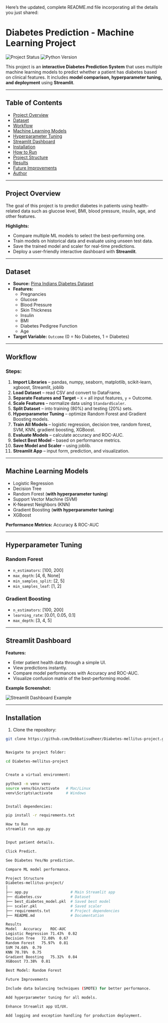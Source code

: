 Here’s the updated, complete README.md file incorporating all the details you just shared:

# Diabetes Prediction - Machine Learning Project

![Project Status](https://img.shields.io/badge/Status-Completed-green)
![Python Version](https://img.shields.io/badge/Python-3.13-blue)

This project is an **interactive Diabetes Prediction System** that uses multiple machine learning models to predict whether a patient has diabetes based on clinical features. It includes **model comparison, hyperparameter tuning, and deployment** using **Streamlit**.

---

## Table of Contents
- [Project Overview](#project-overview)
- [Dataset](#dataset)
- [Workflow](#workflow)
- [Machine Learning Models](#machine-learning-models)
- [Hyperparameter Tuning](#hyperparameter-tuning)
- [Streamlit Dashboard](#streamlit-dashboard)
- [Installation](#installation)
- [How to Run](#how-to-run)
- [Project Structure](#project-structure)
- [Results](#results)
- [Future Improvements](#future-improvements)
- [Author](#author)

---

## Project Overview
The goal of this project is to predict diabetes in patients using health-related data such as glucose level, BMI, blood pressure, insulin, age, and other features.  

**Highlights:**
- Compare multiple ML models to select the best-performing one.
- Train models on historical data and evaluate using unseen test data.
- Save the trained model and scaler for real-time predictions.
- Deploy a user-friendly interactive dashboard with **Streamlit**.

---

## Dataset
- **Source:** [Pima Indians Diabetes Dataset](https://www.kaggle.com/uciml/pima-indians-diabetes-database)
- **Features:**
  - Pregnancies
  - Glucose
  - Blood Pressure
  - Skin Thickness
  - Insulin
  - BMI
  - Diabetes Pedigree Function
  - Age
- **Target Variable:** `Outcome` (0 = No Diabetes, 1 = Diabetes)

---

## Workflow

### Steps:
1. **Import Libraries** – pandas, numpy, seaborn, matplotlib, scikit-learn, xgboost, Streamlit, joblib
2. **Load Dataset** – read CSV and convert to DataFrame.
3. **Separate Features and Target** – `X` = all input features, `y` = Outcome.
4. **Scale Features** – normalize data using `StandardScaler`.
5. **Split Dataset** – into training (80%) and testing (20%) sets.
6. **Hyperparameter Tuning** – optimize Random Forest and Gradient Boosting models.
7. **Train All Models** – logistic regression, decision tree, random forest, SVM, KNN, gradient boosting, XGBoost.
8. **Evaluate Models** – calculate accuracy and ROC-AUC.
9. **Select Best Model** – based on performance metrics.
10. **Save Model and Scaler** – using joblib.
11. **Streamlit App** – input form, prediction, and visualization.

---

## Machine Learning Models
- Logistic Regression  
- Decision Tree  
- Random Forest (**with hyperparameter tuning**)  
- Support Vector Machine (SVM)  
- K-Nearest Neighbors (KNN)  
- Gradient Boosting (**with hyperparameter tuning**)  
- XGBoost  

**Performance Metrics:** Accuracy & ROC-AUC  

---

## Hyperparameter Tuning

### Random Forest
- `n_estimators`: [100, 200]  
- `max_depth`: [4, 6, None]  
- `min_samples_split`: [2, 5]  
- `min_samples_leaf`: [1, 2]  

### Gradient Boosting
- `n_estimators`: [100, 200]  
- `learning_rate`: [0.01, 0.05, 0.1]  
- `max_depth`: [3, 4, 5]  

---

## Streamlit Dashboard

**Features:**
- Enter patient health data through a simple UI.
- View predictions instantly.
- Compare model performances with Accuracy and ROC-AUC.
- Visualize confusion matrix of the best-performing model.

**Example Screenshot:**  
<!-- replace with actual screenshot -->
![Streamlit Dashboard Example](https://diabetes-mellitus-project-bnz5anrpsnlumh4tlxhvg3.streamlit.app/)

---

## Installation
1. Clone the repository:
```bash
git clone https://github.com/Debbatisudheer/Diabetes-mellitus-project.git


Navigate to project folder:

cd Diabetes-mellitus-project


Create a virtual environment:

python3 -m venv venv
source venv/bin/activate   # Mac/Linux
venv\Scripts\activate      # Windows


Install dependencies:

pip install -r requirements.txt

How to Run
streamlit run app.py


Input patient details.

Click Predict.

See Diabetes Yes/No prediction.

Compare ML model performance.

Project Structure
Diabetes-mellitus-project/
│
├── app.py                   # Main Streamlit app
├── diabetes.csv             # Dataset
├── best_diabetes_model.pkl  # Saved best model
├── scaler.pkl               # Saved scaler
├── requirements.txt         # Project dependencies
├── README.md                # Documentation

Results
Model	Accuracy	ROC-AUC
Logistic Regression	71.43%	0.82
Decision Tree	72.08%	0.67
Random Forest	75.97%	0.81
SVM	74.68%	0.79
KNN	70.78%	0.75
Gradient Boosting	75.32%	0.84
XGBoost	73.38%	0.81

Best Model: Random Forest

Future Improvements

Include data balancing techniques (SMOTE) for better performance.

Add hyperparameter tuning for all models.

Enhance Streamlit app UI/UX.

Add logging and exception handling for production deployment.
